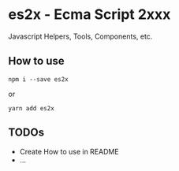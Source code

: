 # es2x - Ecma Script 2xxx 
Javascript Helpers, Tools, Components, etc.

## How to use

`npm i --save es2x`

or

`yarn add es2x`

## TODOs

- Create How to use in README
- ...
